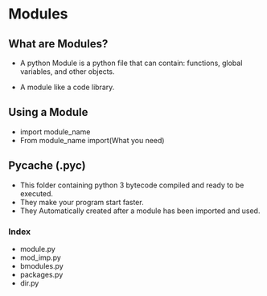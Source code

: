 # Modules

## What are Modules?

- A python Module is a python file that can contain: functions, global variables, and other objects.

- A module like a code library.

## Using a Module

- import module_name
- From module_name import(What you need)

## Pycache (.pyc)

- This folder containing python 3 bytecode compiled and ready to be executed.
- They make your program start faster.
- They Automatically created after a module has been imported and used.

### Index

- module.py
- mod_imp.py
- bmodules.py
- packages.py
- dir.py
